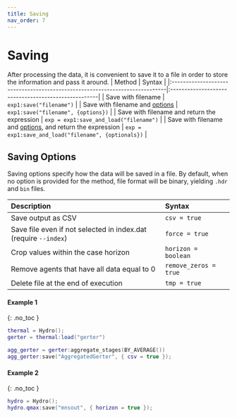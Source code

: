 ```yaml
---
title: Saving
nav_order: 7
---
```


# Saving

After processing the data, it is convenient to save it to a file in order to store the information and pass it around. 
| Method                                                                      | Syntax                                              |
|:----------------------------------------------------------------------------|:----------------------------------------------------|
| Save with filename                                                          | `exp1:save("filename")`                             |
| Save with filename and [options][saving-options]                            | `exp1:save("filename", {options})`                  |
| Save with filename and return the expression                                | `exp = exp1:save_and_load("filename")`              |
| Save with filename and [options][saving-options], and return the expression | `exp = exp1:save_and_load("filename", {optionals})` |


## Saving Options

Saving options specify how the data will be saved in a file. By default, when no option is provided for the method, file format will be binary, yielding `.hdr` and `bin` files.

| Description                                                     | Syntax                                     |
|:----------------------------------------------------------------|:-------------------------------------------|
| Save output as CSV                                              | `csv = true`                               |
| Save file even if not selected in index.dat (require `--index`) | `force = true`                             |
| Crop values within the case horizon                             | `horizon = boolean`                        |
| Remove agents that have all data equal to 0                     | `remove_zeros = true`                      |
| Delete file at the end of execution                             | `tmp = true`                               |

#### Example 1
{: .no_toc }

``` lua
thermal = Hydro();
gerter = thermal:load("gerter")

agg_gerter = gerter:aggregate_stages(BY_AVERAGE())
agg_gerter:save("AggregatedGerter", { csv = true });
```

#### Example 2
{: .no_toc }

``` lua
hydro = Hydro();
hydro.qmax:save("mnsout", { horizon = true });
```

[saving-options]: https://psrenergy.github.io/psrio-scripts/saving.html#saving-options

